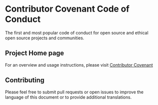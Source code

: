 # Contributor Covenant Code of Conduct 
The first and most popular code of conduct for open source and ethical open source projects and communities.

## Project Home page
For an overview and usage instructions, please visit [Contributor Covenant](https://www.contributor-covenant.org)

## Contributing
Please feel free to submit pull requests or open issues to improve the language of this document or to provide additional translations.

